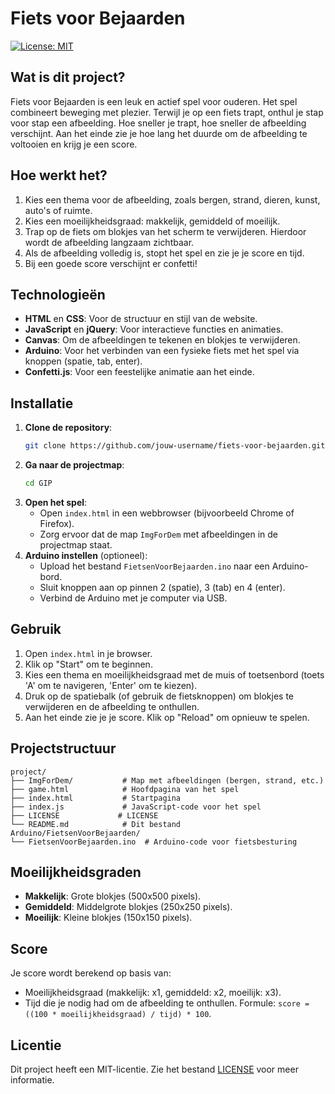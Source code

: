 # Fiets voor Bejaarden
[![License: MIT](https://img.shields.io/badge/License-MIT-yellow.svg)](https://opensource.org/licenses/MIT)

## Wat is dit project?
Fiets voor Bejaarden is een leuk en actief spel voor ouderen. Het spel combineert beweging met plezier. Terwijl je op een fiets trapt, onthul je stap voor stap een afbeelding. Hoe sneller je trapt, hoe sneller de afbeelding verschijnt. Aan het einde zie je hoe lang het duurde om de afbeelding te voltooien en krijg je een score.

## Hoe werkt het?
1. Kies een thema voor de afbeelding, zoals bergen, strand, dieren, kunst, auto's of ruimte.
2. Kies een moeilijkheidsgraad: makkelijk, gemiddeld of moeilijk.
3. Trap op de fiets om blokjes van het scherm te verwijderen. Hierdoor wordt de afbeelding langzaam zichtbaar.
4. Als de afbeelding volledig is, stopt het spel en zie je je score en tijd.
5. Bij een goede score verschijnt er confetti!

## Technologieën
- **HTML** en **CSS**: Voor de structuur en stijl van de website.
- **JavaScript** en **jQuery**: Voor interactieve functies en animaties.
- **Canvas**: Om de afbeeldingen te tekenen en blokjes te verwijderen.
- **Arduino**: Voor het verbinden van een fysieke fiets met het spel via knoppen (spatie, tab, enter).
- **Confetti.js**: Voor een feestelijke animatie aan het einde.

## Installatie
1. **Clone de repository**:
   ```bash
   git clone https://github.com/jouw-username/fiets-voor-bejaarden.git](https://github.com/TijnJanssen/GIP.git
   ```
2. **Ga naar de projectmap**:
   ```bash
   cd GIP
   ```
3. **Open het spel**:
   - Open `index.html` in een webbrowser (bijvoorbeeld Chrome of Firefox).
   - Zorg ervoor dat de map `ImgForDem` met afbeeldingen in de projectmap staat.
4. **Arduino instellen** (optioneel):
   - Upload het bestand `FietsenVoorBejaarden.ino` naar een Arduino-bord.
   - Sluit knoppen aan op pinnen 2 (spatie), 3 (tab) en 4 (enter).
   - Verbind de Arduino met je computer via USB.

## Gebruik
1. Open `index.html` in je browser.
2. Klik op "Start" om te beginnen.
3. Kies een thema en moeilijkheidsgraad met de muis of toetsenbord (toets 'A' om te navigeren, 'Enter' om te kiezen).
4. Druk op de spatiebalk (of gebruik de fietsknoppen) om blokjes te verwijderen en de afbeelding te onthullen.
5. Aan het einde zie je je score. Klik op "Reload" om opnieuw te spelen.

## Projectstructuur
```
project/
├── ImgForDem/           # Map met afbeeldingen (bergen, strand, etc.)
├── game.html            # Hoofdpagina van het spel
├── index.html           # Startpagina
├── index.js             # JavaScript-code voor het spel
├── LICENSE             # LICENSE
└── README.md            # Dit bestand
Arduino/FietsenVoorBejaarden/
└── FietsenVoorBejaarden.ino  # Arduino-code voor fietsbesturing
```
## Moeilijkheidsgraden
- **Makkelijk**: Grote blokjes (500x500 pixels).
- **Gemiddeld**: Middelgrote blokjes (250x250 pixels).
- **Moeilijk**: Kleine blokjes (150x150 pixels).

## Score
Je score wordt berekend op basis van:
- Moeilijkheidsgraad (makkelijk: x1, gemiddeld: x2, moeilijk: x3).
- Tijd die je nodig had om de afbeelding te onthullen.
Formule: `score = ((100 * moeilijkheidsgraad) / tijd) * 100`.

## Licentie

Dit project heeft een MIT-licentie. Zie het bestand [LICENSE](LICENSE) voor meer informatie.
